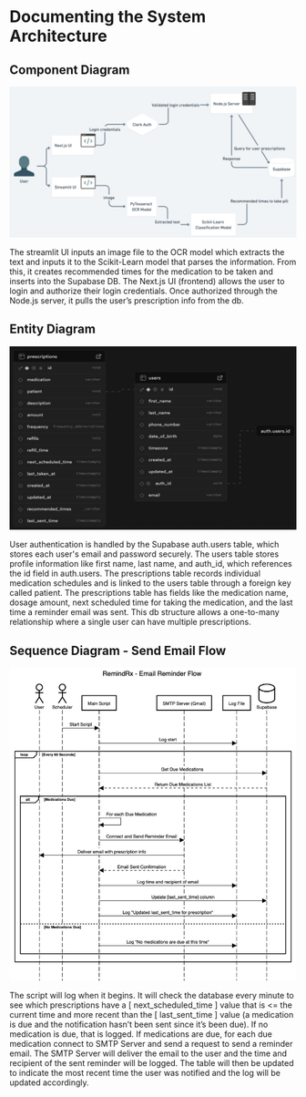 # Documenting the System Architecture

## Component Diagram
![](ComponentDiagram.png)

The streamlit UI inputs an image file to the OCR model which extracts the text and inputs it to the Scikit-Learn model that parses the information. From this, it creates recommended times for the medication to be taken and inserts into the Supabase DB. 
The Next.js UI (frontend) allows the user to login and authorize their login credentials. Once authorized through the Node.js server, it pulls the user’s prescription info from the db.

## Entity Diagram
![](EntityDiagram.png)

User authentication is handled by the Supabase auth.users table, which stores each user's email and password securely. The users table stores profile information like first name, last name, and auth_id, which references the id field in auth.users. The prescriptions table records individual medication schedules and is linked to the users table through a foreign key called patient. The prescriptions table has fields like the medication name, dosage amount, next scheduled time for taking the medication, and the last time a reminder email was sent. This db structure allows a one-to-many relationship where a single user can have multiple prescriptions.

## Sequence Diagram - Send Email Flow
![](EmailReminderSequenceDiagram.png)

The script will log when it begins. It will check the database every minute to see which prescriptions have a [ next_scheduled_time ] value that is <= the current time and more recent than the [ last_sent_time ] value (a medication is due and the notification hasn’t been sent since it’s been due). If no medication is due, that is logged. If medications are due, for each due medication connect to SMTP Server and send a request to send a reminder email. The SMTP Server will deliver the email to the user and the time and recipient of the sent reminder will be logged. The table will then be updated to indicate the most recent time the user was notified and the log will be updated accordingly. 
